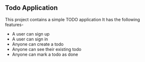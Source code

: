 ## Todo Application
This project contains a simple TODO application
It has the following features-
- A user can sign up
- A user can sign in
- Anyone can create a todo
- Anyone can see their existing todo
- Anyone can mark a todo as done